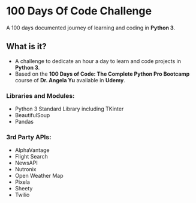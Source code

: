 # 100 Days Of Code Challenge
A 100 days documented journey of learning and coding in <b>Python 3</b>.

## What is it?
* A challenge to dedicate an hour a day to learn and code projects in <b>Python 3</b>.
* Based on the <b>100 Days of Code: The Complete Python Pro Bootcamp</b> course of <b>Dr. Angela Yu</b> available in <b>Udemy</b>.

### Libraries and Modules:
* Python 3 Standard Library including TKinter
* BeautifulSoup
* Pandas

### 3rd Party APIs:
* AlphaVantage
* Flight Search
* NewsAPI
* Nutronix
* Open Weather Map
* Pixela
* Sheety
* Twilio
